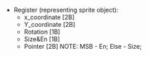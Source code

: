 * Register (representing sprite object):
	- x_coordinate [2B]
	- Y_coordinate [2B]
	- Rotation     [1B]
	- Size&En	   [1B]
	- Pointer      [2B]
 NOTE: MSB - En; Else - Size;

